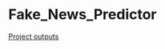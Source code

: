 # Fake_News_Predictor
[Project outputs](https://drive.google.com/drive/folders/1EJ9n6k2JFNgNUxx3E7n6SvtqcNrXqq5m?usp=sharing)
